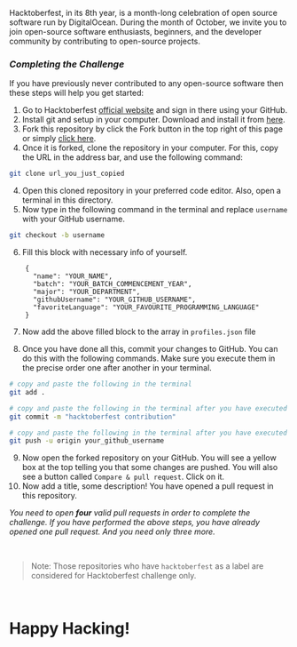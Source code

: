 Hacktoberfest, in its 8th year, is a month-long celebration of open source software run by DigitalOcean. During the month of October, we invite you to join open-source software enthusiasts, beginners, and the developer community by contributing to open-source projects.

### *Completing the Challenge*

If you have previously never contributed to any open-source software then these steps will help you get started:

1. Go to Hacktoberfest [official website](https://hacktoberfest.digitalocean.com/) and sign in there using your GitHub.
2. Install git and setup in your computer. Download and install it from [here](https://git-scm.com/downloads).
3. Fork this repository by click the Fork button in the top right of this page or simply [click here](https://github.com/sharjeelyunus/hacktoberfest/fork).
4. Once it is forked, clone the repository in your computer. For this, copy the URL in the address bar, and use the following command:

```sh
git clone url_you_just_copied
```

4. Open this cloned repository in your preferred code editor. Also, open a terminal in this directory.
5. Now type in the following command in the terminal and replace `username` with your GitHub username.

```sh
git checkout -b username
```

6. Fill this block with necessary info of yourself.
```
    {
      "name": "YOUR_NAME",
      "batch": "YOUR_BATCH_COMMENCEMENT_YEAR",
      "major": "YOUR_DEPARTMENT",
      "githubUsername": "YOUR_GITHUB_USERNAME",
      "favoriteLanguage": "YOUR_FAVOURITE_PROGRAMMING_LANGUAGE"
    }
```

7. Now add the above filled block to the array in `profiles.json` file


8. Once you have done all this, commit your changes to GitHub. You can do this with the following commands. Make sure you execute them in the precise order one after another in your terminal.

```sh
# copy and paste the following in the terminal
git add .

# copy and paste the following in the terminal after you have executed the previous command
git commit -m "hacktoberfest contribution"

# copy and paste the following in the terminal after you have executed the previous command
git push -u origin your_github_username
```

9. Now open the forked repository on your GitHub. You will see a yellow box at the top telling you that some changes are pushed. You will also see a button called `Compare & pull request`. Click on it.
10. Now add a title, some description! You have opened a pull request in this repository.

*You need to open **four** valid pull requests in order to complete the challenge. If you have performed the above steps, you have already opened one pull request. And you need only three more.*

<br>

>Note: Those repositories who have `hacktoberfest` as a label are considered for Hacktoberfest challenge only.

<br>

<h1> Happy Hacking! </h1>